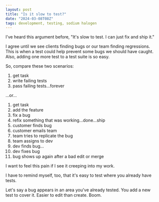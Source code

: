 ```yaml
---
layout: post
title: "Is it slow to test?"
date: "2024-03-08T08Z"
tags: development, testing, sodium halogen
---
```


I've heard this argument before, "It's slow to test. I can just fix and ship it."

I agree until we see clients finding bugs or our team finding regressions. This is when a test could help prevent some bugs we should have caught. Also, adding one more test to a test suite is so easy.

So, compare these two scenarios:

1. get task
2. write failing tests
3. pass failing tests...forever

...or...

1. get task
2. add the feature
3. fix a bug
4. refix something that was working...done...ship
5. customer finds bug
6. customer emails team
7. team tries to replicate the bug
8. team assigns to dev
9. dev finds bug...
10. dev fixes bug
11. bug shows up again after a bad edit or merge

I want to feel this pain if I see it creeping into my work.

I have to remind myself, too, that it's easy to test where you already have tests.

Let's say a bug appears in an area you've already tested. You add a new test to cover it. Easier to edit than create. Boom.

